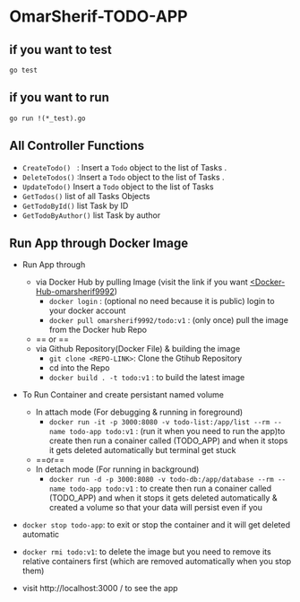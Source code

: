 # OmarSherif-TODO-APP

## if you want to test
```
go test
```

## if you want to run

```
go run !(*_test).go
```


## All Controller Functions

* `CreateTodo() ` : Insert a `Todo` object to the list of Tasks .
* `DeleteTodos()` :Insert a `Todo` object to the list of Tasks .
* `UpdateTodo()` Insert a `Todo` object to the list of Tasks
* `GetTodos()` list of all Tasks Objects
* `GetTodoById()` list Task by ID
* `GetTodoByAuthor()` list Task by author


## Run App through Docker Image 

* Run App through
  * via Docker Hub by pulling Image (visit the link if you want [<Docker-Hub-omarsherif9992](https://hub.docker.com/repository/docker/omarsherif9992/todo/general))
    * `docker login` : (optional no need because it is public) login to your docker account
    * `docker pull omarsherif9992/todo:v1` : (only once) pull the image from the Docker hub Repo
  * == or ==
  * via Github Repository(Docker File) & building the image
    * `git clone <REPO-LINK>`: Clone the Gtihub Repository 
    * cd into the Repo
    * `docker build . -t todo:v1` : to build the latest image 

  
* To Run Container and create persistant named volume
  * In attach mode (For debugging & running in foreground)
    * `docker run -it -p 3000:8080 -v todo-list:/app/list --rm --name todo-app todo:v1` : (run it when you need to run the app)to create then run a conainer called (TODO_APP) and when it stops it gets deleted automatically but terminal get stuck
  * ==or==
  * In detach mode (For running in background)
    * `docker run -d -p 3000:8080 -v todo-db:/app/database --rm --name todo-app todo:v1` : to create then run a conainer called (TODO_APP) and when it stops it gets deleted automatically & created a volume so that your data will persist even if you 

* `docker stop todo-app`: to exit or stop the container and it will get deleted automatic
* `docker rmi todo:v1`: to delete the image but you need to remove its relative containers first (which are removed automatically when you stop them)

* visit http://localhost:3000 / to see the app
